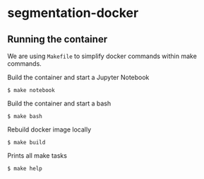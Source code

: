 # segmentation-docker

## Running the container

We are using `Makefile` to simplify docker commands within make commands.

Build the container and start a Jupyter Notebook

    $ make notebook

Build the container and start a bash

    $ make bash

Rebuild docker image locally

    $ make build

Prints all make tasks

    $ make help
